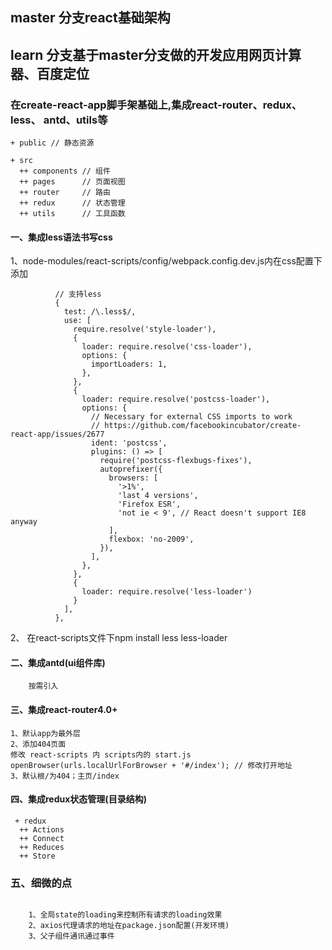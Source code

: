 ##  master 分支react基础架构

##  learn 分支基于master分支做的开发应用网页计算器、百度定位

### 在create-react-app脚手架基础上,集成react-router、redux、 less、 antd、utils等

```
+ public // 静态资源

+ src
  ++ components // 组件
  ++ pages      // 页面视图
  ++ router     // 路由
  ++ redux      // 状态管理
  ++ utils      // 工具函数
```

#### 一、集成less语法书写css
1、node-modules/react-scripts/config/webpack.config.dev.js内在css配置下添加
```
          // 支持less
          {
            test: /\.less$/,
            use: [
              require.resolve('style-loader'),
              {
                loader: require.resolve('css-loader'),
                options: {
                  importLoaders: 1,
                },
              },
              {
                loader: require.resolve('postcss-loader'),
                options: {
                  // Necessary for external CSS imports to work
                  // https://github.com/facebookincubator/create-react-app/issues/2677
                  ident: 'postcss',
                  plugins: () => [
                    require('postcss-flexbugs-fixes'),
                    autoprefixer({
                      browsers: [
                        '>1%',
                        'last 4 versions',
                        'Firefox ESR',
                        'not ie < 9', // React doesn't support IE8 anyway
                      ],
                      flexbox: 'no-2009',
                    }),
                  ],
                },
              },
              {
                loader: require.resolve('less-loader')
              }
            ],
          },
```
2、 在react-scripts文件下npm install less less-loader

#### 二、集成antd(ui组件库)

```
    按需引入
```

#### 三、集成react-router4.0+
```
1、默认app为最外层
2、添加404页面
修改 react-scripts 内 scripts内的 start.js
openBrowser(urls.localUrlForBrowser + '#/index'); // 修改打开地址
3、默认根/为404；主页/index
```

#### 四、集成redux状态管理(目录结构)

```
 + redux
  ++ Actions
  ++ Connect
  ++ Reduces
  ++ Store
```

### 五、细微的点
```

    1、全局state的loading来控制所有请求的loading效果
    2、axios代理请求的地址在package.json配置(开发环境)
    3、父子组件通讯通过事件
```
